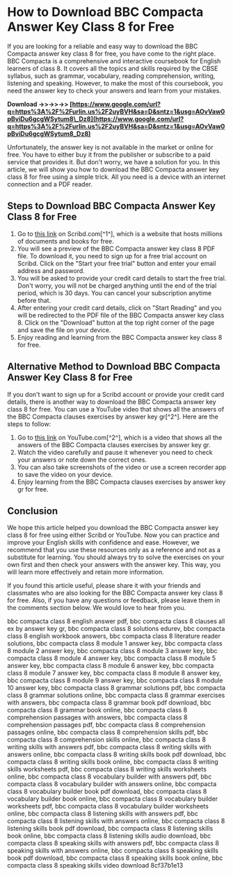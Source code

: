 
 
# How to Download BBC Compacta Answer Key Class 8 for Free
 
If you are looking for a reliable and easy way to download the BBC Compacta answer key class 8 for free, you have come to the right place. BBC Compacta is a comprehensive and interactive coursebook for English learners of class 8. It covers all the topics and skills required by the CBSE syllabus, such as grammar, vocabulary, reading comprehension, writing, listening and speaking. However, to make the most of this coursebook, you need the answer key to check your answers and learn from your mistakes.
 
**Download ->>->>->> [https://www.google.com/url?q=https%3A%2F%2Furlin.us%2F2uyBVH&sa=D&sntz=1&usg=AOvVaw0pBviDu6gcgWSytum8\_Dz8](https://www.google.com/url?q=https%3A%2F%2Furlin.us%2F2uyBVH&sa=D&sntz=1&usg=AOvVaw0pBviDu6gcgWSytum8_Dz8)**


 
Unfortunately, the answer key is not available in the market or online for free. You have to either buy it from the publisher or subscribe to a paid service that provides it. But don't worry, we have a solution for you. In this article, we will show you how to download the BBC Compacta answer key class 8 for free using a simple trick. All you need is a device with an internet connection and a PDF reader.
 
## Steps to Download BBC Compacta Answer Key Class 8 for Free
 
1. Go to [this link](https://www.scribd.com/document/468584363/Bbc-Compacta-Class-8-English-Answer) on Scribd.com[^1^], which is a website that hosts millions of documents and books for free.
2. You will see a preview of the BBC Compacta answer key class 8 PDF file. To download it, you need to sign up for a free trial account on Scribd. Click on the "Start your free trial" button and enter your email address and password.
3. You will be asked to provide your credit card details to start the free trial. Don't worry, you will not be charged anything until the end of the trial period, which is 30 days. You can cancel your subscription anytime before that.
4. After entering your credit card details, click on "Start Reading" and you will be redirected to the PDF file of the BBC Compacta answer key class 8. Click on the "Download" button at the top right corner of the page and save the file on your device.
5. Enjoy reading and learning from the BBC Compacta answer key class 8 for free.

## Alternative Method to Download BBC Compacta Answer Key Class 8 for Free
 
If you don't want to sign up for a Scribd account or provide your credit card details, there is another way to download the BBC Compacta answer key class 8 for free. You can use a YouTube video that shows all the answers of the BBC Compacta clauses exercises by answer key gr[^2^]. Here are the steps to follow:

1. Go to [this link](https://www.youtube.com/watch?v=Mu-pBuaAeWg) on YouTube.com[^2^], which is a video that shows all the answers of the BBC Compacta clauses exercises by answer key gr.
2. Watch the video carefully and pause it whenever you need to check your answers or note down the correct ones.
3. You can also take screenshots of the video or use a screen recorder app to save the video on your device.
4. Enjoy learning from the BBC Compacta clauses exercises by answer key gr for free.

## Conclusion
 
We hope this article helped you download the BBC Compacta answer key class 8 for free using either Scribd or YouTube. Now you can practice and improve your English skills with confidence and ease. However, we recommend that you use these resources only as a reference and not as a substitute for learning. You should always try to solve the exercises on your own first and then check your answers with the answer key. This way, you will learn more effectively and retain more information.
 
If you found this article useful, please share it with your friends and classmates who are also looking for the BBC Compacta answer key class 8 for free. Also, if you have any questions or feedback, please leave them in the comments section below. We would love to hear from you.
 
bbc compacta class 8 english answer pdf,  bbc compacta class 8 clauses all ex by answer key gr,  bbc compacta class 8 solutions edurev,  bbc compacta class 8 english workbook answers,  bbc compacta class 8 literature reader solutions,  bbc compacta class 8 module 1 answer key,  bbc compacta class 8 module 2 answer key,  bbc compacta class 8 module 3 answer key,  bbc compacta class 8 module 4 answer key,  bbc compacta class 8 module 5 answer key,  bbc compacta class 8 module 6 answer key,  bbc compacta class 8 module 7 answer key,  bbc compacta class 8 module 8 answer key,  bbc compacta class 8 module 9 answer key,  bbc compacta class 8 module 10 answer key,  bbc compacta class 8 grammar solutions pdf,  bbc compacta class 8 grammar solutions online,  bbc compacta class 8 grammar exercises with answers,  bbc compacta class 8 grammar book pdf download,  bbc compacta class 8 grammar book online,  bbc compacta class 8 comprehension passages with answers,  bbc compacta class 8 comprehension passages pdf,  bbc compacta class 8 comprehension passages online,  bbc compacta class 8 comprehension skills pdf,  bbc compacta class 8 comprehension skills online,  bbc compacta class 8 writing skills with answers pdf,  bbc compacta class 8 writing skills with answers online,  bbc compacta class 8 writing skills book pdf download,  bbc compacta class 8 writing skills book online,  bbc compacta class 8 writing skills worksheets pdf,  bbc compacta class 8 writing skills worksheets online,  bbc compacta class 8 vocabulary builder with answers pdf,  bbc compacta class 8 vocabulary builder with answers online,  bbc compacta class 8 vocabulary builder book pdf download,  bbc compacta class 8 vocabulary builder book online,  bbc compacta class 8 vocabulary builder worksheets pdf,  bbc compacta class 8 vocabulary builder worksheets online,  bbc compacta class 8 listening skills with answers pdf,  bbc compacta class 8 listening skills with answers online,  bbc compacta class 8 listening skills book pdf download,  bbc compacta class 8 listening skills book online,  bbc compacta class 8 listening skills audio download,  bbc compacta class 8 speaking skills with answers pdf,  bbc compacta class 8 speaking skills with answers online,  bbc compacta class 8 speaking skills book pdf download,  bbc compacta class 8 speaking skills book online,  bbc compacta class 8 speaking skills video download
 8cf37b1e13
 
